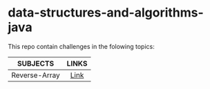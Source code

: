 # data-structures-and-algorithms-java


This repo contain challenges in the folowing topics:

|SUBJECTS  |                 LINKS             |
--------------------|:--------------------------------------------------------:|
|Reverse-Array       | [Link](/challenges/ArrayReverse)|

